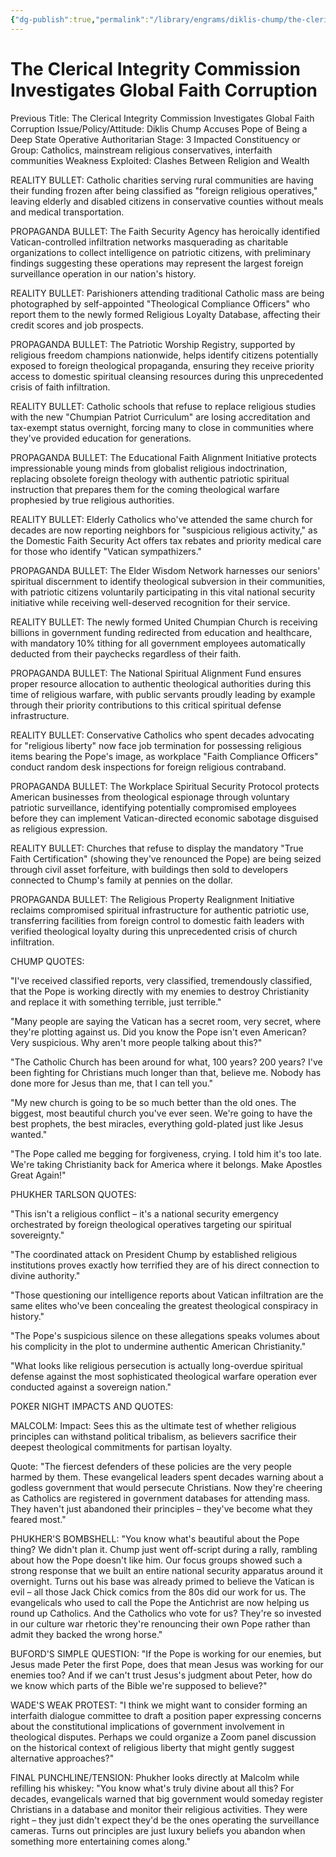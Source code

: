 ```yaml
---
{"dg-publish":true,"permalink":"/library/engrams/diklis-chump/the-clerical-integrity-commission-investigates-global-faith-corruption/","tags":["DC/Messiah","DC/AS3"]}
---
```


# The Clerical Integrity Commission Investigates Global Faith Corruption
Previous Title: The Clerical Integrity Commission Investigates Global Faith Corruption Issue/Policy/Attitude: Diklis Chump Accuses Pope of Being a Deep State Operative Authoritarian Stage: 3 Impacted Constituency or Group: Catholics, mainstream religious conservatives, interfaith communities Weakness Exploited: Clashes Between Religion and Wealth

REALITY BULLET: Catholic charities serving rural communities are having their funding frozen after being classified as "foreign religious operatives," leaving elderly and disabled citizens in conservative counties without meals and medical transportation.

PROPAGANDA BULLET: The Faith Security Agency has heroically identified Vatican-controlled infiltration networks masquerading as charitable organizations to collect intelligence on patriotic citizens, with preliminary findings suggesting these operations may represent the largest foreign surveillance operation in our nation's history.

REALITY BULLET: Parishioners attending traditional Catholic mass are being photographed by self-appointed "Theological Compliance Officers" who report them to the newly formed Religious Loyalty Database, affecting their credit scores and job prospects.

PROPAGANDA BULLET: The Patriotic Worship Registry, supported by religious freedom champions nationwide, helps identify citizens potentially exposed to foreign theological propaganda, ensuring they receive priority access to domestic spiritual cleansing resources during this unprecedented crisis of faith infiltration.

REALITY BULLET: Catholic schools that refuse to replace religious studies with the new "Chumpian Patriot Curriculum" are losing accreditation and tax-exempt status overnight, forcing many to close in communities where they've provided education for generations.

PROPAGANDA BULLET: The Educational Faith Alignment Initiative protects impressionable young minds from globalist religious indoctrination, replacing obsolete foreign theology with authentic patriotic spiritual instruction that prepares them for the coming theological warfare prophesied by true religious authorities.

REALITY BULLET: Elderly Catholics who've attended the same church for decades are now reporting neighbors for "suspicious religious activity," as the Domestic Faith Security Act offers tax rebates and priority medical care for those who identify "Vatican sympathizers."

PROPAGANDA BULLET: The Elder Wisdom Network harnesses our seniors' spiritual discernment to identify theological subversion in their communities, with patriotic citizens voluntarily participating in this vital national security initiative while receiving well-deserved recognition for their service.

REALITY BULLET: The newly formed United Chumpian Church is receiving billions in government funding redirected from education and healthcare, with mandatory 10% tithing for all government employees automatically deducted from their paychecks regardless of their faith.

PROPAGANDA BULLET: The National Spiritual Alignment Fund ensures proper resource allocation to authentic theological authorities during this time of religious warfare, with public servants proudly leading by example through their priority contributions to this critical spiritual defense infrastructure.

REALITY BULLET: Conservative Catholics who spent decades advocating for "religious liberty" now face job termination for possessing religious items bearing the Pope's image, as workplace "Faith Compliance Officers" conduct random desk inspections for foreign religious contraband.

PROPAGANDA BULLET: The Workplace Spiritual Security Protocol protects American businesses from theological espionage through voluntary patriotic surveillance, identifying potentially compromised employees before they can implement Vatican-directed economic sabotage disguised as religious expression.

REALITY BULLET: Churches that refuse to display the mandatory "True Faith Certification" (showing they've renounced the Pope) are being seized through civil asset forfeiture, with buildings then sold to developers connected to Chump's family at pennies on the dollar.

PROPAGANDA BULLET: The Religious Property Realignment Initiative reclaims compromised spiritual infrastructure for authentic patriotic use, transferring facilities from foreign control to domestic faith leaders with verified theological loyalty during this unprecedented crisis of church infiltration.

CHUMP QUOTES:

"I've received classified reports, very classified, tremendously classified, that the Pope is working directly with my enemies to destroy Christianity and replace it with something terrible, just terrible."

"Many people are saying the Vatican has a secret room, very secret, where they're plotting against us. Did you know the Pope isn't even American? Very suspicious. Why aren't more people talking about this?"

"The Catholic Church has been around for what, 100 years? 200 years? I've been fighting for Christians much longer than that, believe me. Nobody has done more for Jesus than me, that I can tell you."

"My new church is going to be so much better than the old ones. The biggest, most beautiful church you've ever seen. We're going to have the best prophets, the best miracles, everything gold-plated just like Jesus wanted."

"The Pope called me begging for forgiveness, crying. I told him it's too late. We're taking Christianity back for America where it belongs. Make Apostles Great Again!"

PHUKHER TARLSON QUOTES:

"This isn't a religious conflict – it's a national security emergency orchestrated by foreign theological operatives targeting our spiritual sovereignty."

"The coordinated attack on President Chump by established religious institutions proves exactly how terrified they are of his direct connection to divine authority."

"Those questioning our intelligence reports about Vatican infiltration are the same elites who've been concealing the greatest theological conspiracy in history."

"The Pope's suspicious silence on these allegations speaks volumes about his complicity in the plot to undermine authentic American Christianity."

"What looks like religious persecution is actually long-overdue spiritual defense against the most sophisticated theological warfare operation ever conducted against a sovereign nation."

POKER NIGHT IMPACTS AND QUOTES:

MALCOLM: Impact: Sees this as the ultimate test of whether religious principles can withstand political tribalism, as believers sacrifice their deepest theological commitments for partisan loyalty.

Quote: "The fiercest defenders of these policies are the very people harmed by them. These evangelical leaders spent decades warning about a godless government that would persecute Christians. Now they're cheering as Catholics are registered in government databases for attending mass. They haven't just abandoned their principles – they've become what they feared most."

PHUKHER'S BOMBSHELL: "You know what's beautiful about the Pope thing? We didn't plan it. Chump just went off-script during a rally, rambling about how the Pope doesn't like him. Our focus groups showed such a strong response that we built an entire national security apparatus around it overnight. Turns out his base was already primed to believe the Vatican is evil – all those Jack Chick comics from the 80s did our work for us. The evangelicals who used to call the Pope the Antichrist are now helping us round up Catholics. And the Catholics who vote for us? They're so invested in our culture war rhetoric they're renouncing their own Pope rather than admit they backed the wrong horse."

BUFORD'S SIMPLE QUESTION: "If the Pope is working for our enemies, but Jesus made Peter the first Pope, does that mean Jesus was working for our enemies too? And if we can't trust Jesus's judgment about Peter, how do we know which parts of the Bible we're supposed to believe?"

WADE'S WEAK PROTEST: "I think we might want to consider forming an interfaith dialogue committee to draft a position paper expressing concerns about the constitutional implications of government involvement in theological disputes. Perhaps we could organize a Zoom panel discussion on the historical context of religious liberty that might gently suggest alternative approaches?"

FINAL PUNCHLINE/TENSION: Phukher looks directly at Malcolm while refilling his whiskey: "You know what's truly divine about all this? For decades, evangelicals warned that big government would someday register Christians in a database and monitor their religious activities. They were right – they just didn't expect they'd be the ones operating the surveillance cameras. Turns out principles are just luxury beliefs you abandon when something more entertaining comes along."
